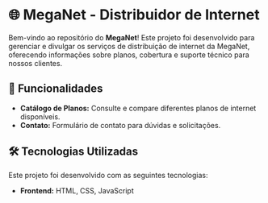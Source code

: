 # 🌐 MegaNet - Distribuidor de Internet

Bem-vindo ao repositório do **MegaNet**! Este projeto foi desenvolvido para gerenciar e divulgar os serviços de distribuição de internet da MegaNet, oferecendo informações sobre planos, cobertura e suporte técnico para nossos clientes.

## 🚀 Funcionalidades

- **Catálogo de Planos:** Consulte e compare diferentes planos de internet disponíveis.
- **Contato:** Formulário de contato para dúvidas e solicitações.

## 🛠️ Tecnologias Utilizadas

Este projeto foi desenvolvido com as seguintes tecnologias:

- **Frontend:** HTML, CSS, JavaScript
